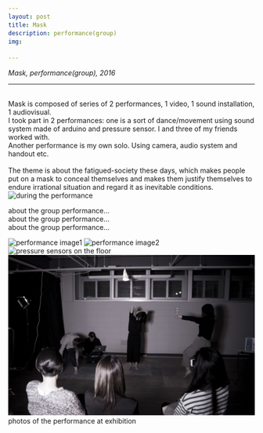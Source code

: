 ```yaml
---
layout: post
title: Mask
description: performance(group)
img:

---
```


<i>Mask, performance(group), 2016</i>

***

<br/>
Mask is composed of series of 2 performances, 1 video, 1 sound installation, 1 audiovisual. <br/>
I took part in 2 performances: one is a sort of dance/movement using sound system made of arduino and pressure sensor. I and three of my friends worked with.<br/>
Another performance is my own solo. Using camera, audio system and handout etc. <br/><br/>
The theme is about the fatigued-society these days, which makes people put on a mask to conceal themselves and makes them justify themselves to endure irrational situation and regard it as inevitable conditions.


<div class="img_row">
	<img class="col three" src="{{ site.baseurl }}/img/396.jpg" alt="during the performance" title="during the performance"/>
</div>

about the group performance...
<br/>about the group performance...
<br/>about the group performance...

<div class="img_row">
<img class="col one" src="{{ site.baseurl }}/img/397.jpg" alt="performance image1" title="performance image1"/>
	<img class="col two" src="{{ site.baseurl }}/img/398.jpg" alt="performance image2" title="performance image2"/>
</div>

<div class="img_row">
	<img class="col three" src="{{ site.baseurl }}/img/393.jpg" alt="pressure sensors on the floor" title="pressure sensors on the floor"/>
</div>

<img class="col three" src="/img/399.jpg" alt="during the performance" title="during the performance"/>

<div class="col three caption">
	photos of the performance at exhibition
</div>

<br/><br/><br/>

